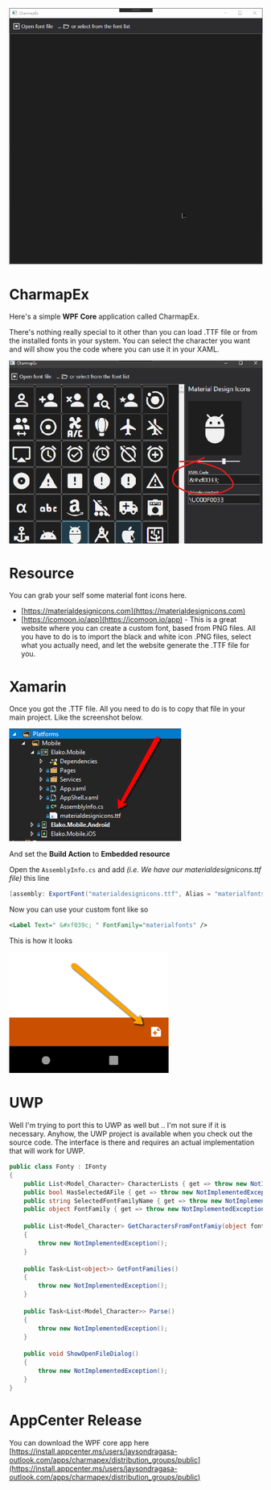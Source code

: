 ![](https://raw.githubusercontent.com/jaysonragasa/Charmap/master/ss/temp05142020-125222.gif)
  
# CharmapEx
Here's a simple **WPF Core** application called CharmapEx.
  
There's nothing really special to it other than you can load .TTF file or from the installed fonts in your system. You can select the character you want and will show you the code where you can use it in your XAML.

![](https://raw.githubusercontent.com/jaysonragasa/Charmap/master/ss/Annotation%202020-05-14%20125631.png)

# Resource
You can grab your self some material font icons here.
* [https://materialdesignicons.com](https://materialdesignicons.com) 
* [https://icomoon.io/app](https://icomoon.io/app) - This is a great website where you can create a custom font, based from PNG files. All you have to do is to import the black and white icon .PNG files, select what you actually need, and let the website generate the .TTF file for you.

# Xamarin
Once you got the .TTF file. All you need to do is to copy that file in your main project. Like the screenshot below.  
  
![](https://raw.githubusercontent.com/jaysonragasa/Charmap/master/2020-05-03_1326.png)
  
And set the **Build Action** to **Embedded resource**
  
Open the `AssemblyInfo.cs` and add _(i.e. We have our materialdesignicons.ttf file)_ this line
  
```csharp
[assembly: ExportFont("materialdesignicons.ttf", Alias = "materialfonts")]
```
  
Now you can use your custom font like so
  
```xml
<Label Text=" &#xf039c; " FontFamily="materialfonts" />
```
This is how it looks  
  
![](https://raw.githubusercontent.com/jaysonragasa/Charmap/master/2020-05-03_1333.png)

# UWP
Well I'm trying to port this to UWP as well but .. I'm not sure if it is necessary. Anyhow, the UWP project is available when you check out the source code. The interface is there and requires an actual implementation that will work for UWP.
  
```csharp
public class Fonty : IFonty
{
    public List<Model_Character> CharacterLists { get => throw new NotImplementedException(); set => throw new NotImplementedException(); }
    public bool HasSelectedAFile { get => throw new NotImplementedException(); set => throw new NotImplementedException(); }
    public string SelectedFontFamilyName { get => throw new NotImplementedException(); set => throw new NotImplementedException(); }
    public object FontFamily { get => throw new NotImplementedException(); set => throw new NotImplementedException(); }

    public List<Model_Character> GetCharactersFromFontFamiy(object fontFamily)
    {
        throw new NotImplementedException();
    }

    public Task<List<object>> GetFontFamilies()
    {
        throw new NotImplementedException();
    }

    public Task<List<Model_Character>> Parse()
    {
        throw new NotImplementedException();
    }

    public void ShowOpenFileDialog()
    {
        throw new NotImplementedException();
    }
}
```

# AppCenter Release
You can download the WPF core app here  
[https://install.appcenter.ms/users/jaysondragasa-outlook.com/apps/charmapex/distribution_groups/public](https://install.appcenter.ms/users/jaysondragasa-outlook.com/apps/charmapex/distribution_groups/public)